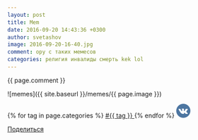 ```yaml
---
layout: post
title: Mem
date: 2016-09-20 14:43:36 +0300
author: svetashov
image: 2016-09-20-16-40.jpg
comment: ору с таких мемесов
categories: религия инвалиды смерть kek lol
---
```


{{ page.comment }}

![memes]({{ site.baseurl }}/memes/{{ page.image }})

{% for tag in page.categories %}
<a href="https://memeshub.github.io/tag.md/?{{ tag }}">
	#{{ tag }}
</a>
{% endfor %}
 <a href='http://vkontakte.ru/share.php?url=https://memeshub.github.io{{ page.url | uri: absolute }}' target='_blank'><img src='/images/vk.png' border='0' width='32' height='32' alt='' title='Поделиться ВКонтакте'><div><p class="vkshare">Поделиться</p></div></a>

